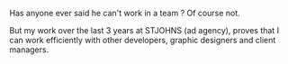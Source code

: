 Has anyone ever said he can't work in a team ? Of course not.

But my work over the last 3 years at STJOHNS (ad agency), proves that I can work efficiently with other developers, graphic designers and client managers.
